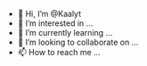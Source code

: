 - 👋 Hi, I’m @Kaalyt
- 👀 I’m interested in ...
- 🌱 I’m currently learning ...
- 💞️ I’m looking to collaborate on ...
- 📫 How to reach me ...

<!---
Kaalyt/Kaalyt is a ✨ special ✨ repository because its `README.md` (this file) appears on your GitHub profile.
You can click the Preview link to take a look at your changes.
--->

